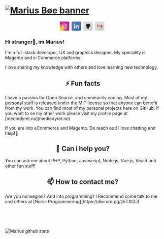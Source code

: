 # [![Marius Bøe banner](https://scontent.fosl1-1.fna.fbcdn.net/v/t31.0-8/10683547_10154629708425034_811960025700288847_o.jpg?_nc_cat=110&_nc_sid=19026a&_nc_ohc=zsdIPYk1KxwAX-5ELnj&_nc_ht=scontent.fosl1-1.fna&oh=d9ec29521c18b1b22dd9041dccb173a7&oe=5F58F423)](https://mediedyret.no)

<p align='center'>
<a href="https://instagram.com/mawhface"><img height="30" src="https://github.com/kmoberg/kmoberg/blob/master/icons/instagram.png?raw=true"></a>&nbsp;
<a href="https://linkedin.com/in/mariusboe"><img height="30" src="https://github.com/kmoberg/kmoberg/blob/master/icons/linkedin.png?raw=true"></a>&nbsp;
<a href="https://github.com/mariusboe"><img height="30" src="https://github.com/kmoberg/kmoberg/blob/master/icons/github.png?raw=true"></a>&nbsp;
<a href="mailto:marius@mediedyret.no"><img height="30" src="https://github.com/kmoberg/kmoberg/blob/master/icons/email.png?raw=true"></a>&nbsp;
</p>


### Hi stranger🤘, im Marius!

I'm a full-stack developer, UX and graphics designer.
My speciality is Magento and e-Commerce platforms.

I love sharing my knowledge with others and love learning new technology.
<h2 align='center' style="text-size:1.5em">
⚡ Fun facts
</h2>
I have a passion for Open Source, and community coding. Most of my personal stuff is released under the MIT license so that anyone can benefit from my work. You can find most of my personal projects here on GitHub. If you want to se my other work please visit my profile page at [mediedyret.no](mediedyret.no)

If you are into eCommerce and Magento. Do reach out! I love chatting and help!🎉
<h2 align='center' style="text-size:1.5em">
💬 Can i help you?
</h2>
You can ask me about PHP, Python, Javascript, Node.js, Vue.js, React and other fun stuff!

<h2 align='center' style="text-size:1.5em">
📫 How to contact me?
</h2>
Are you norwegian? And into programming? I Recommend come talk to me and others at [Norsk Programmering](https://discord.gg/z5TXt2J)

<br /><br /><br />


![Marius github stats](https://github-readme-stats.vercel.app/api?username=mariusboe&show_icons=true)

